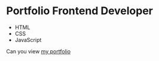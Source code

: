 # Portfolio Frontend Developer
- HTML
- CSS 
- JavaScript

Can you view [my portfolio](https://alexvrbk.github.io/lamborghini/)
